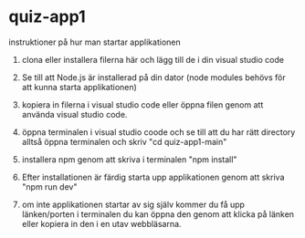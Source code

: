 # quiz-app1

instruktioner på hur man startar applikationen 

1. clona eller installera filerna här och lägg till de i din visual studio code

2. Se till att Node.js är installerad på din dator (node modules behövs för att kunna starta applikationen)

3. kopiera in filerna i visual studio code eller öppna filen genom att använda visual studio code.

4. öppna terminalen i visual studio coode och se till att du har rätt directory alltså öppna terminalen och skriv "cd quiz-app1-main"

5. installera npm genom att skriva i terminalen "npm install"

6. Efter installationen är färdig starta upp applikationen genom att skriva "npm run dev"

7. om inte applikationen startar av sig själv kommer du få upp länken/porten i terminalen du kan öppna den genom att klicka på länken eller kopiera in den i en utav webbläsarna. 
